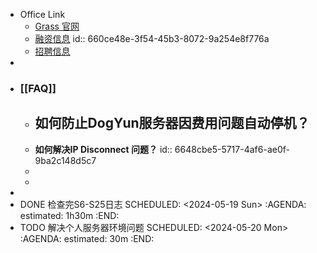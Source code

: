 - Office Link
	- [Grass 官网](https://app.getgrass.io/)
	- [融资信息](https://wellfound.com/company/wynd-labs/funding)
	  id:: 660ce48e-3f54-45b3-8072-9a254e8f776a
	- [招聘信息](https://wellfound.com/company/wynd-nework/jobs)
-
- ### [[FAQ]]
	- 如何防止DogYun服务器因费用问题自动停机？
		-
	- **如何解决IP Disconnect 问题？**
	  id:: 6648cbe5-5717-4af6-ae0f-9ba2c148d5c7
	-
	-
-
- DONE 检查完S6-S25日志
  SCHEDULED: <2024-05-19 Sun>
  :AGENDA:
  estimated: 1h30m
  :END:
- TODO 解决个人服务器环境问题
  SCHEDULED: <2024-05-20 Mon>
  :AGENDA:
  estimated: 30m
  :END: